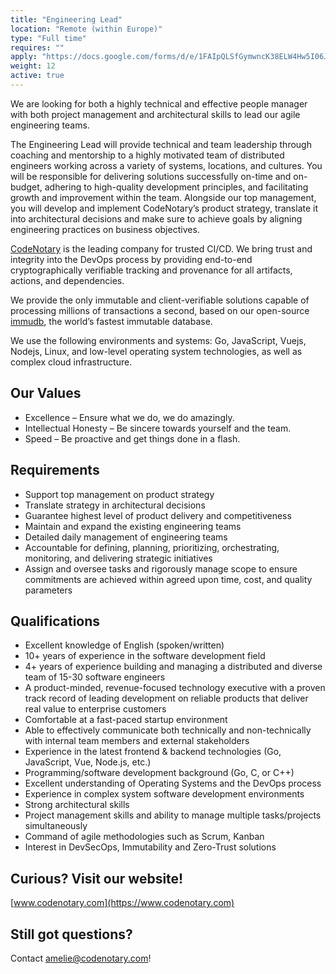 ```yaml
---
title: "Engineering Lead"
location: "Remote (within Europe)" 
type: "Full time" 
requires: "" 
apply: "https://docs.google.com/forms/d/e/1FAIpQLSfGymwncK38ELW4Hw5I06JWUYMGOUiEjA4oIEO3qAfWBtgexw/viewform?usp=sf_link"
weight: 12
active: true
---
```


We are looking for both a highly technical and effective people manager with both project management and architectural skills to lead our agile engineering teams.

The Engineering Lead will provide technical and team leadership through coaching and mentorship to a highly motivated team of distributed engineers working across a variety of systems, locations, and cultures. You will be responsible for delivering solutions successfully on-time and on-budget, adhering to high-quality development principles, and facilitating growth and improvement within the team. Alongside our top management, you will develop and implement CodeNotary’s product strategy, translate it into architectural decisions and make sure to achieve goals by aligning engineering practices on business objectives.

[CodeNotary](https://codenotary.com/) is the leading company for trusted CI/CD. We bring trust and integrity into the DevOps process by providing end-to-end cryptographically verifiable tracking and provenance for all artifacts, actions, and dependencies.

We provide the only immutable and client-verifiable solutions capable of processing millions of transactions a second, based on our open-source [immudb](https://codenotary.com/technologies/immudb/), the world’s fastest immutable database.

We use the following environments and systems: Go, JavaScript, Vuejs, Nodejs, Linux, and low-level operating system technologies, as well as complex cloud infrastructure.

## Our Values

- Excellence – Ensure what we do, we do amazingly.
- Intellectual Honesty – Be sincere towards yourself and the team.
- Speed – Be proactive and get things done in a flash.


## Requirements

- Support top management on product strategy
- Translate strategy in architectural decisions
- Guarantee highest level of product delivery and competitiveness
- Maintain and expand the existing engineering teams
- Detailed daily management of engineering teams
- Accountable for defining, planning, prioritizing, orchestrating, monitoring, and delivering strategic initiatives
- Assign and oversee tasks and rigorously manage scope to ensure commitments are achieved within agreed upon time, cost, and quality parameters


## Qualifications

- Excellent knowledge of English (spoken/written)
- 10+ years of experience in the software development field
- 4+ years of experience building and managing a distributed and diverse team of 15-30 software engineers
- A product-minded, revenue-focused technology executive with a proven track record of leading development on reliable products that deliver real value to enterprise customers
- Comfortable at a fast-paced startup environment
- Able to effectively communicate both technically and non-technically with internal team members and external stakeholders
- Experience in the latest frontend & backend technologies (Go, JavaScript, Vue, Node.js, etc.)
- Programming/software development background (Go, C, or C++)
- Excellent understanding of Operating Systems and the DevOps process
- Experience in complex system software development environments
- Strong architectural skills
- Project management skills and ability to manage multiple tasks/projects simultaneously
- Command of agile methodologies such as Scrum, Kanban
- Interest in DevSecOps, Immutability and Zero-Trust solutions


## Curious? Visit our website!
[www.codenotary.com](https://www.codenotary.com)


## Still got questions?

Contact [amelie@codenotary.com](mailto:amelie@codenotary.com?subject=[Hiring][Engineering-Lead])!
